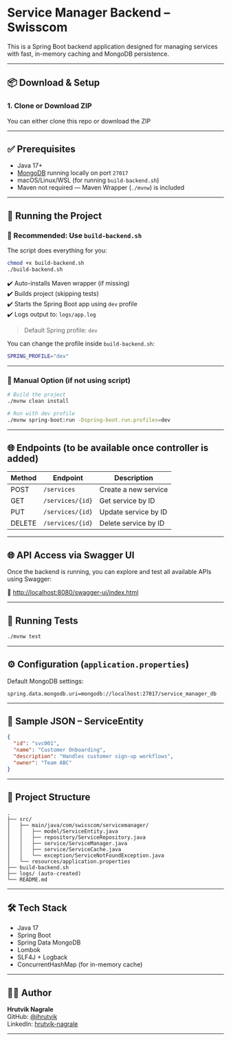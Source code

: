 # Service Manager Backend – Swisscom

This is a Spring Boot backend application designed for managing services with fast, in-memory caching and MongoDB persistence.

---

## 📦 Download & Setup

### 1. Clone or Download ZIP

You can either clone this repo or download the ZIP

---

## ✅ Prerequisites

- Java 17+
- [MongoDB](https://www.mongodb.com/try/download/community) running locally on port `27017`
- macOS/Linux/WSL (for running `build-backend.sh`)
- Maven not required — Maven Wrapper (`./mvnw`) is included

---

## 🚀 Running the Project

### 🔁 Recommended: Use `build-backend.sh`

The script does everything for you:

```bash
chmod +x build-backend.sh
./build-backend.sh
```

✔️ Auto-installs Maven wrapper (if missing)  
✔️ Builds project (skipping tests)  
✔️ Starts the Spring Boot app using `dev` profile  
✔️ Logs output to: `logs/app.log`

> Default Spring profile: `dev`

You can change the profile inside `build-backend.sh`:

```bash
SPRING_PROFILE="dev"
```

---

### 🧱 Manual Option (if not using script)

```bash
# Build the project
./mvnw clean install

# Run with dev profile
./mvnw spring-boot:run -Dspring-boot.run.profiles=dev
```

---

## 🌐 Endpoints (to be available once controller is added)

| Method | Endpoint           | Description          |
|--------|--------------------|----------------------|
| POST   | `/services`        | Create a new service |
| GET    | `/services/{id}`   | Get service by ID    |
| PUT    | `/services/{id}`   | Update service by ID |
| DELETE | `/services/{id}`   | Delete service by ID |

---


## 🌐 API Access via Swagger UI

Once the backend is running, you can explore and test all available APIs using Swagger:

🔗 [http://localhost:8080/swagger-ui/index.html](http://localhost:8080/swagger-ui/index.html)

---

## 🧪 Running Tests

```bash
./mvnw test
```

---

## ⚙️ Configuration (`application.properties`)

Default MongoDB settings:

```properties
spring.data.mongodb.uri=mongodb://localhost:27017/service_manager_db
```

---

## 🧾 Sample JSON – ServiceEntity

```json
{
  "id": "svc001",
  "name": "Customer Onboarding",
  "description": "Handles customer sign-up workflows",
  "owner": "Team ABC"
}
```

---

## 📂 Project Structure

```
.
├── src/
│   ├── main/java/com/swisscom/servicemanager/
│   │   ├── model/ServiceEntity.java
│   │   ├── repository/ServiceRepository.java
│   │   ├── service/ServiceManager.java
│   │   ├── service/ServiceCache.java
│   │   └── exception/ServiceNotFoundException.java
│   └── resources/application.properties
├── build-backend.sh
├── logs/ (auto-created)
└── README.md
```

---

## 🛠 Tech Stack

- Java 17
- Spring Boot
- Spring Data MongoDB
- Lombok
- SLF4J + Logback
- ConcurrentHashMap (for in-memory cache)

---

## 🧑‍💻 Author

**Hrutvik Nagrale**  
GitHub: [@ihrutvik](https://github.com/ihrutvik)  
LinkedIn: [hrutvik-nagrale](https://linkedin.com/in/hrutvik-nagrale)

---

